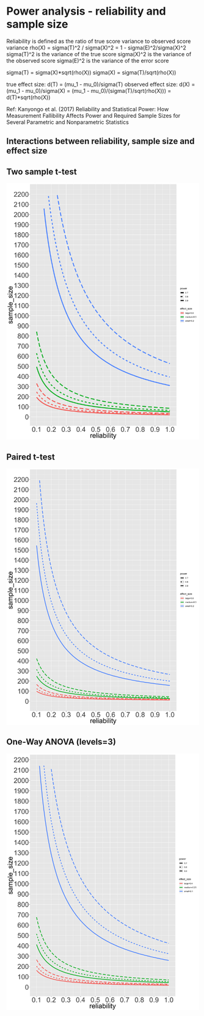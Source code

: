 # Power analysis - reliability and sample size

Reliability is defined as the ratio of true score variance to observed score variance
rho(X) = sigma(T)^2 / sigma(X)^2 = 1 - sigma(E)^2/sigma(X)^2
sigma(T)^2 is the variance of the true score
sigma(X)^2 is the variance of the observed score
sigma(E)^2 is the variance of the error score

sigma(T) = sigma(X)*sqrt(rho(X))
sigma(X) = sigma(T)/sqrt(rho(X))

true effect size:     d(T) = (mu_1 - mu_0)/sigma(T) 
observed effect size: d(X) = (mu_1 - mu_0)/sigma(X) = (mu_1 - mu_0)/(sigma(T)/sqrt(rho(X))) = d(T)*sqrt(rho(X)) 

Ref: Kanyongo et al. (2017) Reliability and Statistical Power: How Measurement Fallibility Affects Power and Required Sample Sizes for Several Parametric and Nonparametric Statistics


## Interactions between reliability, sample size and effect size

## Two sample t-test
![Two Sample t-test](https://github.com/TingsterX/power__reliability_sample_size/blob/master/Figures/Rplot_line_2sample_t_test.png)
## Paired t-test
![paired t-test](https://github.com/TingsterX/power__reliability_sample_size/blob/master/Figures/Rplot_line_paired_t_test.png "Field Map - paired t-test")
## One-Way ANOVA (levels=3)
![ANOVA t-test](https://github.com/TingsterX/power__reliability_sample_size/blob/master/Figures/Rplot_line_anova.png "Field Map - One-way ANOVA")


